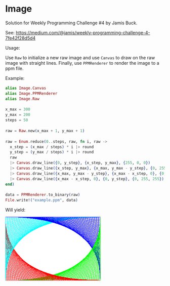 # Image

Solution for Weekly Programming Challenge #4 by Jamis Buck.

See: https://medium.com/@jamis/weekly-programming-challenge-4-7fe42f28d5d4

Usage:

Use `Raw` to initialize a new raw image and use `Canvas` to draw on the raw
image with straight lines.
Finally, use `PPMRenderer` to render the image to a ppm file.

Example:

```elixir
alias Image.Canvas
alias Image.PPMRenderer
alias Image.Raw

x_max = 300
y_max = 200
steps = 50

raw = Raw.new(x_max + 1, y_max + 1)

raw = Enum.reduce(0..steps, raw, fn i, raw ->
  x_step = (x_max / steps) * i |> round
  y_step = (y_max / steps) * i |> round
  raw
  |> Canvas.draw_line({0, y_step}, {x_step, y_max}, {255, 0, 0})
  |> Canvas.draw_line({x_step, y_max}, {x_max, y_max - y_step}, {0, 255, 0})
  |> Canvas.draw_line({x_max, y_max - y_step}, {x_max - x_step, 0}, {0, 0, 255})
  |> Canvas.draw_line({x_max - x_step, 0}, {0, y_step}, {0, 255, 255})
end)

data = PPMRenderer.to_binary(raw)
File.write!("example.ppm", data)
```

Will yield:

![Example image](https://raw.githubusercontent.com/lasseebert/jamis_challenge/master/004_image/example.png)
